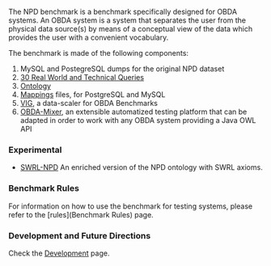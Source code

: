 The NPD benchmark is a benchmark specifically designed for OBDA systems. An OBDA system is a system that separates the user from the physical data source(s) by means of a conceptual view of the data which provides the user with a convenient vocabulary.

The benchmark is made of the following components:

1. MySQL and PostegreSQL dumps for the original NPD dataset
2. [30 Real World and Technical Queries]([Queries])
3. [Ontology](Ontology)
4. [Mappings](Mappings) files, for PostgreSQL and MySQL
5. [VIG](https://github.com/ontop/vig), a data-scaler for OBDA Benchmarks
6. [OBDA-Mixer](https://github.com/ontop/obda-mixer), an extensible automatized testing platform that can be adapted in order to work with any OBDA system providing a Java OWL API

### Experimental

* [SWRL-NPD](SWRL-NPD) An enriched version of the NPD ontology with SWRL axioms. 

### Benchmark Rules

For information on how to use the benchmark for testing systems, please refer to the [rules](Benchmark Rules) page.

### Development and Future Directions

Check the [Development](Development) page.